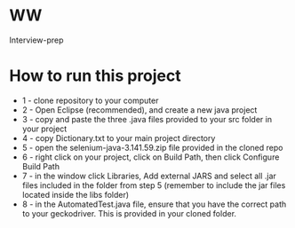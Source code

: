 # WW
Interview-prep

# How to run this project
- 1 - clone repository to your computer
- 2 - Open Eclipse (recommended), and create a new java project
- 3 - copy and paste the three .java files provided to your src folder in your project
- 4 - copy Dictionary.txt to your main project directory
- 5 - open the selenium-java-3.141.59.zip file provided in the cloned repo
- 6 - right click on your project, click on Build Path, then click Configure Build Path
- 7 - in the window click Libraries, Add external JARS and select all .jar files included in the folder from step 5 (remember to include the jar files located inside the libs folder)
- 8 - in the AutomatedTest.java file, ensure that you have the correct path to your geckodriver. This is provided in your cloned folder.
